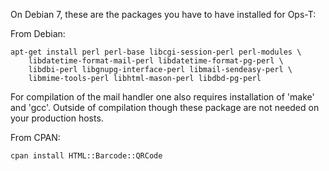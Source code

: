 On Debian 7, these are the packages you have to have installed for Ops-T:

From Debian:
```
apt-get install perl perl-base libcgi-session-perl perl-modules \
	libdatetime-format-mail-perl libdatetime-format-pg-perl \
	libdbi-perl libgnupg-interface-perl libmail-sendeasy-perl \
	libmime-tools-perl libhtml-mason-perl libdbd-pg-perl
```

For compilation of the mail handler one also requires installation of 'make' and 'gcc'.
Outside of compilation though these package are not needed on your production hosts.

From CPAN:
```
cpan install HTML::Barcode::QRCode
```
